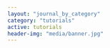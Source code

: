 ```yaml
---
layout: "journal_by_category"
category: "tutorials"
active: tutorials
header-img: "media/banner.jpg"
---
```

